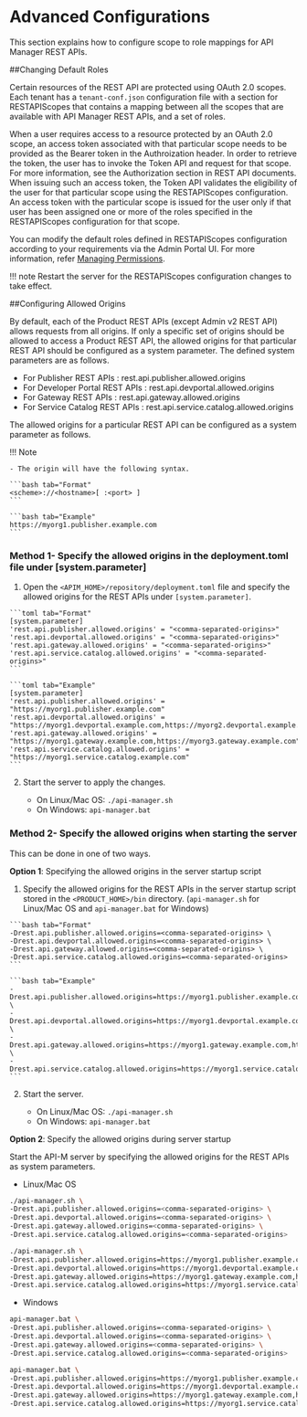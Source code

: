 # Advanced Configurations

This section explains how to configure scope to role mappings for API Manager REST APIs.

##Changing Default Roles

Certain resources of the REST API are protected using OAuth 2.0 scopes. Each tenant has a `tenant-conf.json` configuration file with a section for RESTAPIScopes that contains a mapping between all the scopes that are available with API Manager REST APIs, and a set of roles. 

When a user requires access to a resource protected by an OAuth 2.0 scope, an access token associated with that particular scope needs to be provided as the Bearer token in the Authroization header. In order to retrieve the token, the user has to invoke the Token API and request for that scope. For more information, see the Authorization section in REST API documents. When issuing such an access token, the Token API validates the eligibility of the user for that particular scope using the RESTAPIScopes configuration. An access token with the particular scope is issued for the user only if that user has been assigned one or more of the roles specified in the RESTAPIScopes configuration for that scope.

You can modify the default roles defined in RESTAPIScopes configuration according to your requirements via the Admin Portal UI. For more information, refer [Managing Permissions]({{base_path}}/administer/managing-users-and-roles/managing-permissions/#adding-role-based-permissions). 

!!! note
    Restart the server for the RESTAPIScopes configuration changes to take effect.

##Configuring Allowed Origins

By default, each of the Product REST APIs (except Admin v2 REST API) allows requests from all origins. If only a specific set of origins should be allowed to access a Product REST API, the allowed origins for that particular REST API should be configured as a system parameter. The defined system parameters are as follows.

-   For Publisher REST APIs : rest.api.publisher.allowed.origins
-   For Developer Portal REST APIs : rest.api.devportal.allowed.origins
-   For Gateway REST APIs : rest.api.gateway.allowed.origins
-   For Service Catalog REST APIs : rest.api.service.catalog.allowed.origins

The allowed origins for a particular REST API can be configured as a system parameter as follows.

!!! Note

    - The origin will have the following syntax.

    ```bash tab="Format"
    <scheme>://<hostname>[ :<port> ]
    ```

    ```bash tab="Example"
    https://myorg1.publisher.example.com
    ```

### Method 1- Specify the allowed origins in the deployment.toml file under [system.parameter]

 1.  Open the `<APIM_HOME>/repository/deployment.toml` file and specify the allowed origins for the REST APIs under `[system.parameter]`.

    ```toml tab="Format"
    [system.parameter]
    'rest.api.publisher.allowed.origins' = "<comma-separated-origins>"
    'rest.api.devportal.allowed.origins' = "<comma-separated-origins>"
    'rest.api.gateway.allowed.origins' = "<comma-separated-origins>"
    'rest.api.service.catalog.allowed.origins' = "<comma-separated-origins>"
    ```

    ```toml tab="Example"
    [system.parameter]
    'rest.api.publisher.allowed.origins' = "https://myorg1.publisher.example.com"
    'rest.api.devportal.allowed.origins' = "https://myorg1.devportal.example.com,https://myorg2.devportal.example.com"
    'rest.api.gateway.allowed.origins' = "https://myorg1.gateway.example.com,https://myorg3.gateway.example.com"
    'rest.api.service.catalog.allowed.origins' = "https://myorg1.service.catalog.example.com"
    ```

 2.  Start the server to apply the changes.

      * On Linux/Mac OS: `./api-manager.sh`
      * On Windows: `api-manager.bat`

### Method 2- Specify the allowed origins when starting the server

This can be done in one of two ways.

**Option 1**: Specifying the allowed origins in the server startup script

   1. Specify the allowed origins for the REST APIs in the server startup script stored in the `<PRODUCT_HOME>/bin` directory. (`api-manager.sh` for Linux/Mac OS and `api-manager.bat` for Windows)

    ```bash tab="Format"
    -Drest.api.publisher.allowed.origins=<comma-separated-origins> \
    -Drest.api.devportal.allowed.origins=<comma-separated-origins> \
    -Drest.api.gateway.allowed.origins=<comma-separated-origins> \
    -Drest.api.service.catalog.allowed.origins=<comma-separated-origins>
    ```

    ```bash tab="Example"
    -Drest.api.publisher.allowed.origins=https://myorg1.publisher.example.com \
    -Drest.api.devportal.allowed.origins=https://myorg1.devportal.example.com,https://myorg2.devportal.example.com \
    -Drest.api.gateway.allowed.origins=https://myorg1.gateway.example.com,https://myorg3.gateway.example.com \
    -Drest.api.service.catalog.allowed.origins=https://myorg1.service.catalog.example.com
    ```

   2. Start the server.

      * On Linux/Mac OS: `./api-manager.sh`
      * On Windows: `api-manager.bat`

**Option 2**: Specify the allowed origins during server startup

Start the API-M server by specifying the allowed origins for the REST APIs as system parameters.

   - Linux/Mac OS

```bash tab="Format"
./api-manager.sh \
-Drest.api.publisher.allowed.origins=<comma-separated-origins> \
-Drest.api.devportal.allowed.origins=<comma-separated-origins> \
-Drest.api.gateway.allowed.origins=<comma-separated-origins> \
-Drest.api.service.catalog.allowed.origins=<comma-separated-origins>
```

```bash tab="Example"
./api-manager.sh \
-Drest.api.publisher.allowed.origins=https://myorg1.publisher.example.com \
-Drest.api.devportal.allowed.origins=https://myorg1.devportal.example.com,https://myorg2.devportal.example.com \
-Drest.api.gateway.allowed.origins=https://myorg1.gateway.example.com,https://myorg3.gateway.example.com \
-Drest.api.service.catalog.allowed.origins=https://myorg1.service.catalog.example.com
```

   - Windows

```bash tab="Format"
api-manager.bat \
-Drest.api.publisher.allowed.origins=<comma-separated-origins> \
-Drest.api.devportal.allowed.origins=<comma-separated-origins> \
-Drest.api.gateway.allowed.origins=<comma-separated-origins> \
-Drest.api.service.catalog.allowed.origins=<comma-separated-origins>
```

```bash tab="Example"
api-manager.bat \
-Drest.api.publisher.allowed.origins=https://myorg1.publisher.example.com \
-Drest.api.devportal.allowed.origins=https://myorg1.devportal.example.com,https://myorg2.devportal.example.com \
-Drest.api.gateway.allowed.origins=https://myorg1.gateway.example.com,https://myorg3.gateway.example.com \
-Drest.api.service.catalog.allowed.origins=https://myorg1.service.catalog.example.com
```

